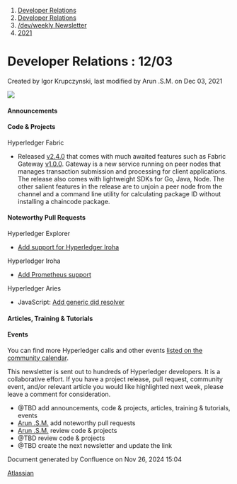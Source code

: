 1. [Developer Relations](index.html)
2. [Developer Relations](Developer-Relations_17170434.html)
3. [/dev/weekly Newsletter](17170445.html)
4. [2021](2021_17170692.html)

# Developer Relations : 12/03

Created by Igor Krupczynski, last modified by Arun .S.M. on Dec 03, 2021

![](attachments/17170434/17171308.png?height=169)

#### Announcements

#### Code &amp; Projects

Hyperledger Fabric

- Released [v2.4.0](https://github.com/hyperledger/fabric/releases/tag/v2.4.0) that comes with much awaited features such as Fabric Gateway [v1.0.0](https://github.com/hyperledger/fabric-gateway/releases/tag/v1.0.0). Gateway is a new service running on peer nodes that manages transaction submission and processing for client applications. The release also comes with lightweight SDKs for Go, Java, Node. The other salient features in the release are to unjoin a peer node from the channel and a command line utility for calculating package ID without installing a chaincode package.

#### Noteworthy Pull Requests

Hyperledger Explorer

- [Add support for Hyperledger Iroha](https://github.com/hyperledger/blockchain-explorer/pull/267)

Hyperledger Iroha

- [Add Prometheus support](https://github.com/hyperledger/iroha/pull/1656)

Hyperledger Aries

- JavaScript: [Add generic did resolver](https://github.com/hyperledger/aries-framework-javascript/pull/554)

#### Articles, Training &amp; Tutorials

#### Events

You can find more Hyperledger calls and other events [listed on the community calendar](https://lf-hyperledger.atlassian.net/wiki/display/HYP/Calendar+of+Public+Meetings).

This newsletter is sent out to hundreds of Hyperledger developers. It is a collaborative effort. If you have a project release, pull request, community event, and/or relevant article you would like highlighted next week, please leave a comment for consideration.

- @TBD add announcements, code &amp; projects, articles, training &amp; tutorials, events
- [Arun .S.M.](https://lf-hyperledger.atlassian.net/wiki/people/621a0e5097d313006ba7386a?ref=confluence) add noteworthy pull requests
- [Arun .S.M.](https://lf-hyperledger.atlassian.net/wiki/people/621a0e5097d313006ba7386a?ref=confluence) review code &amp; projects
- @TBD review code &amp; projects
- @TBD create the next newsletter and update the link

Document generated by Confluence on Nov 26, 2024 15:04

[Atlassian](http://www.atlassian.com/)
